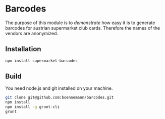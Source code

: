 # Barcodes

The purpose of this module is to *demonstrate* how easy it is to generate barcodes for austrian supermarket club cards.
Therefore the names of the vendors are anonymized.

## Installation

```bash
npm install supermarket-barcodes
```

## Build

You need node.js and git installed on your machine.

```bash
git clone git@github.com:boennemann/barcodes.git
npm install
npm install -g grunt-cli
grunt
```
